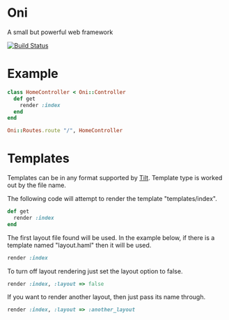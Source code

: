 Oni
===
A small but powerful web framework

[![Build Status](https://secure.travis-ci.org/AndrewVos/oni.png)](https://secure.travis-ci.org/AndrewVos/oni.png)

Example
=======
```ruby
class HomeController < Oni::Controller
  def get
    render :index
  end
end

Oni::Routes.route "/", HomeController
```

Templates
=========
Templates can be in any format supported by [Tilt](https://github.com/rtomayko/tilt). Template type is worked out by the file name.

The following code will attempt to render the template "templates/index".

```ruby
def get
  render :index
end
```

The first layout file found will be used. In the example below, if there is a template named "layout.haml" then it will be used.

```ruby
render :index
```

To turn off layout rendering just set the layout option to false.

```ruby
render :index, :layout => false
```

If you want to render another layout, then just pass its name through.

```ruby
render :index, :layout => :another_layout
```
